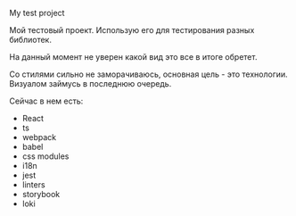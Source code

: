My test project

Мой тестовый проект.
Использую его для тестирования разных библиотек.

На данный момент не уверен какой вид это все в итоге обретет.

Со стилями сильно не заморачиваюсь, основная цель - это технологии.
Визуалом займусь в последнюю очередь.

Сейчас в нем есть:
- React
- ts
- webpack
- babel
- css modules
- i18n
- jest
- linters
- storybook
- loki

